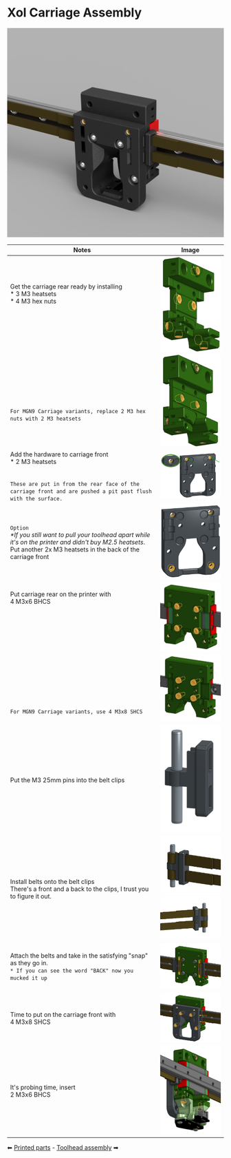 # Xol Carriage Assembly
![Xol Carriage Image](images/xol_carriage/xol_carriage.png)



Notes | Image
---------|----------
 Get the carriage rear ready by installing <br /> * 3 M3 heatsets<br />* 4 M3 hex nuts <br/><br/><br/><br/><br/><br/><br/><br/><br/><br/><br/><br/><br/><br/><br/>`For MGN9 Carriage variants, replace 2 M3 hex nuts with 2 M3 heatsets` | <img src='images/xol_carriage/xol_carriage_rear_hardware.png' width=300 /> <br/> <img src='images/xol_carriage/xol_carriage_rear_hardware_mgn9.png' width=150 />
 Add the hardware to carriage front <br />* 2 M3 heatsets <br/><br/><br/>`These are put in from the rear face of the carriage front and are pushed a pit past flush with the surface.` | <img src='images/xol_carriage/xol_carriage_front_hardware.png' width=300 />
 `Option`<br/>_*If you still want to pull your toolhead apart while it's on the printer and didn't buy M2.5 heatsets_.<br /> Put another 2x M3 heatsets in the back of the carriage front |  <img src='images/xol_carriage/xol_carriage_front_optional_hardware.png' width=150 />
 Put carriage rear on the printer with <br />4 M3x6 BHCS<br/><br/><br/><br/><br/><br/><br/><br/><br/><br/><br/><br/><br/><br/><br/>`For MGN9 Carriage variants, use 4 M3x8 SHCS`  | <img src='images/xol_carriage/xol_carriage_rear_attachtorail.png' width=300 /><br/> <img src='images/xol_carriage/xol_carriage_rear_attachtorail_mgn9.png' width=150 />
 Put the M3 25mm pins into the belt clips | <img src='images/xol_carriage/belt_clip.png' width=300 />
 Install belts onto the belt clips<br/>There's a front and a back to the clips, I trust you to figure it out. | <img src='images/xol_carriage/belt_clip_with_belts.png' width=300 /><br/><img src='images/xol_carriage/belt_clip_with_belts_back.png' width=300 />
 Attach the belts and take in the satisfying "snap" as they go in. <br/>`* If you can see the word "BACK" now you mucked it up` | <img src='images/xol_carriage/xol_carriage_rear_attachbelts.png' width=300 />
 Time to put on the carriage front with <br /> 4 M3x8 SHCS | <img src='images/xol_carriage/xol_carriage_front_attachtorail.png' width=300 />
 It's probing time, insert <br />2 M3x6 BHCS | <img src='images/xol_carriage/xol_carriage_attach_probe.png' width=300 />

⬅  [Printed parts](printing.md) - [Toolhead assembly](toolhead_assembly.md) ➡
